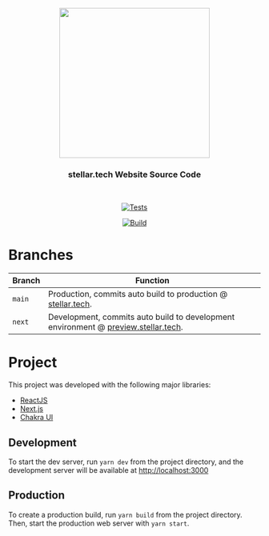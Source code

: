 <div align="center">
  <br/>
  <img src="https://res.cloudinary.com/stellaraf/image/upload/v1604277355/stellar-logo-gradient.svg" width=300 />
  <br/>
  <h3>stellar.tech Website Source Code</h3>
  <br/>

[![Tests](https://img.shields.io/github/workflow/status/stellaraf/site/Tests?label=Tests&style=for-the-badge)](https://github.com/stellaraf/site/actions?query=workflow%3A%Tests%22)

[![Build](https://img.shields.io/github/workflow/status/stellaraf/site/Build?label=Build&style=for-the-badge)](https://github.com/stellaraf/site/actions?query=workflow%3A%Build%22)

</div>

# Branches

| Branch | Function                                                                                                           |
| ------ | ------------------------------------------------------------------------------------------------------------------ |
| `main` | Production, commits auto build to production @ [stellar.tech](https://stellar.tech).                               |
| `next` | Development, commits auto build to development environment @ [preview.stellar.tech](https://preview.stellar.tech). |

# Project

This project was developed with the following major libraries:

- [ReactJS](https://github.com/facebook/react)
- [Next.js](https://nextjs.org/)
- [Chakra UI](https://github.com/chakra-ui/chakra-ui/)

## Development

To start the dev server, run `yarn dev` from the project directory, and the development server will be available at [http://localhost:3000](http://localhost:3000)

## Production

To create a production build, run `yarn build` from the project directory. Then, start the production web server with `yarn start`.
